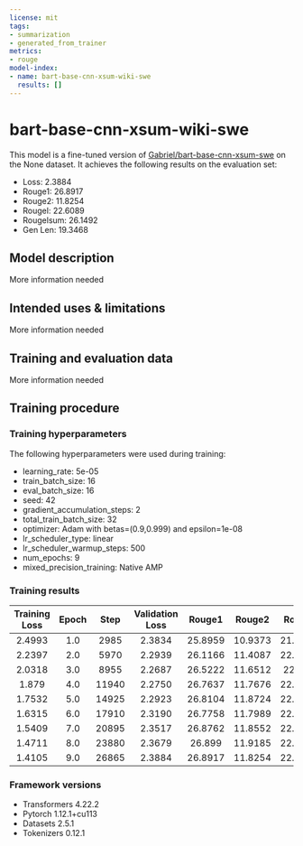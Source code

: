 ```yaml
---
license: mit
tags:
- summarization
- generated_from_trainer
metrics:
- rouge
model-index:
- name: bart-base-cnn-xsum-wiki-swe
  results: []
---
```


<!-- This model card has been generated automatically according to the information the Trainer had access to. You
should probably proofread and complete it, then remove this comment. -->

# bart-base-cnn-xsum-wiki-swe

This model is a fine-tuned version of [Gabriel/bart-base-cnn-xsum-swe](https://huggingface.co/Gabriel/bart-base-cnn-xsum-swe) on the None dataset.
It achieves the following results on the evaluation set:
- Loss: 2.3884
- Rouge1: 26.8917
- Rouge2: 11.8254
- Rougel: 22.6089
- Rougelsum: 26.1492
- Gen Len: 19.3468

## Model description

More information needed

## Intended uses & limitations

More information needed

## Training and evaluation data

More information needed

## Training procedure

### Training hyperparameters

The following hyperparameters were used during training:
- learning_rate: 5e-05
- train_batch_size: 16
- eval_batch_size: 16
- seed: 42
- gradient_accumulation_steps: 2
- total_train_batch_size: 32
- optimizer: Adam with betas=(0.9,0.999) and epsilon=1e-08
- lr_scheduler_type: linear
- lr_scheduler_warmup_steps: 500
- num_epochs: 9
- mixed_precision_training: Native AMP

### Training results

| Training Loss | Epoch | Step  | Validation Loss | Rouge1  | Rouge2  | Rougel  | Rougelsum | Gen Len |
|:-------------:|:-----:|:-----:|:---------------:|:-------:|:-------:|:-------:|:---------:|:-------:|
| 2.4993        | 1.0   | 2985  | 2.3834          | 25.8959 | 10.9373 | 21.8329 | 25.2002   | 19.1416 |
| 2.2397        | 2.0   | 5970  | 2.2939          | 26.1166 | 11.4087 | 22.2444 | 25.4752   | 19.2351 |
| 2.0318        | 3.0   | 8955  | 2.2687          | 26.5222 | 11.6512 | 22.567  | 25.851    | 19.2384 |
| 1.879         | 4.0   | 11940 | 2.2750          | 26.7637 | 11.7676 | 22.6674 | 26.0753   | 19.2622 |
| 1.7532        | 5.0   | 14925 | 2.2923          | 26.8104 | 11.8724 | 22.6794 | 26.0907   | 19.3063 |
| 1.6315        | 6.0   | 17910 | 2.3190          | 26.7758 | 11.7989 | 22.5925 | 26.032    | 19.3136 |
| 1.5409        | 7.0   | 20895 | 2.3517          | 26.8762 | 11.8552 | 22.6694 | 26.1329   | 19.3275 |
| 1.4711        | 8.0   | 23880 | 2.3679          | 26.899  | 11.9185 | 22.6764 | 26.1574   | 19.2994 |
| 1.4105        | 9.0   | 26865 | 2.3884          | 26.8917 | 11.8254 | 22.6089 | 26.1492   | 19.3468 |


### Framework versions

- Transformers 4.22.2
- Pytorch 1.12.1+cu113
- Datasets 2.5.1
- Tokenizers 0.12.1
